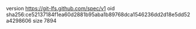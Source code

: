 version https://git-lfs.github.com/spec/v1
oid sha256:ce52137184f1ea60d2881b95aba1b89768dca1546236dd2d18e5dd52a4298606
size 7894

